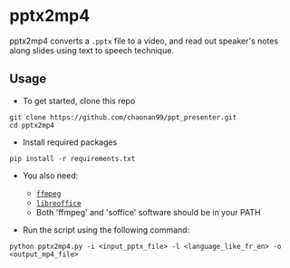 # pptx2mp4

pptx2mp4 converts a `.pptx` file to a video, and read out speaker's notes along slides using text to speech technique.

## Usage

* To get started, clone this repo
```
git clone https://github.com/chaonan99/ppt_presenter.git
cd pptx2mp4
```
* Install required packages
```
pip install -r requirements.txt
```
* You also need:
    * [`ffmpeg`](https://github.com/adaptlearning/adapt_authoring/wiki/Installing-FFmpeg)
    * [`libreoffice`](https://www.libreoffice.org/download/download/)
    * Both 'ffmpeg' and 'soffice' software should be in your PATH

* Run the script using the following command:
```
python pptx2mp4.py -i <input_pptx_file> -l <language_like_fr_en> -o <output_mp4_file>
```

